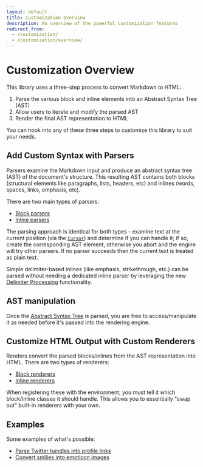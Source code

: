 ```yaml
---
layout: default
title: Customization Overview
description: An overview of the powerful customization features
redirect_from:
  - /customization/
  - /customization/overview/
---
```


Customization Overview
======================

This library uses a three-step process to convert Markdown to HTML:

  1. Parse the various block and inline elements into an Abstract Syntax Tree (AST)
  2. Allow users to iterate and modify the parsed AST
  3. Render the final AST representation to HTML

You can hook into any of these three steps to customize this library to suit your needs.

## Add Custom Syntax with Parsers

Parsers examine the Markdown input and produce an abstract syntax tree (AST) of the document's structure.
This resulting AST contains both blocks (structural elements like paragraphs, lists, headers, etc) and inlines (words, spaces, links, emphasis, etc).

There are two main types of parsers:

- [Block parsers](/1.3/customization/block-parsing/)
- [Inline parsers](/1.3/customization/inline-parsing/)

The parsing approach is identical for both types - examine text at the current position (via the [`Cursor`](/1.3/customization/cursor/)) and determine if you can handle it;
if so, create the corresponding AST element,
otherwise you abort and the engine will try other parsers.  If no parser succeeds then the current text is treated as plain text.

Simple delimiter-based inlines (like emphasis, strikethrough, etc.) can be parsed without needing a dedicated inline parser by leveraging the new [Delimiter Processing](/1.3/customization/delimiter-processing/) functionality.

## AST manipulation

Once the [Abstract Syntax Tree](/1.3/customization/abstract-syntax-tree/) is parsed, you are free to access/manipulate it as needed before it's passed into the rendering engine.

## Customize HTML Output with Custom Renderers

Renders convert the parsed blocks/inlines from the AST representation into HTML.  There are two types of renderers:

- [Block renderers](/1.3/customization/block-rendering/)
- [Inline renderers](/1.3/customization/inline-rendering/)

When registering these with the environment, you must tell it which block/inline classes it should handle.  This allows you
to essentially "swap out" built-in renderers with your own.

## Examples

Some examples of what's possible:

* [Parse Twitter handles into profile links](/1.3/customization/inline-parsing#example-1---twitter-handles)
* [Convert smilies into emoticon images](/1.3/customization/inline-parsing#example-2---emoticons)
